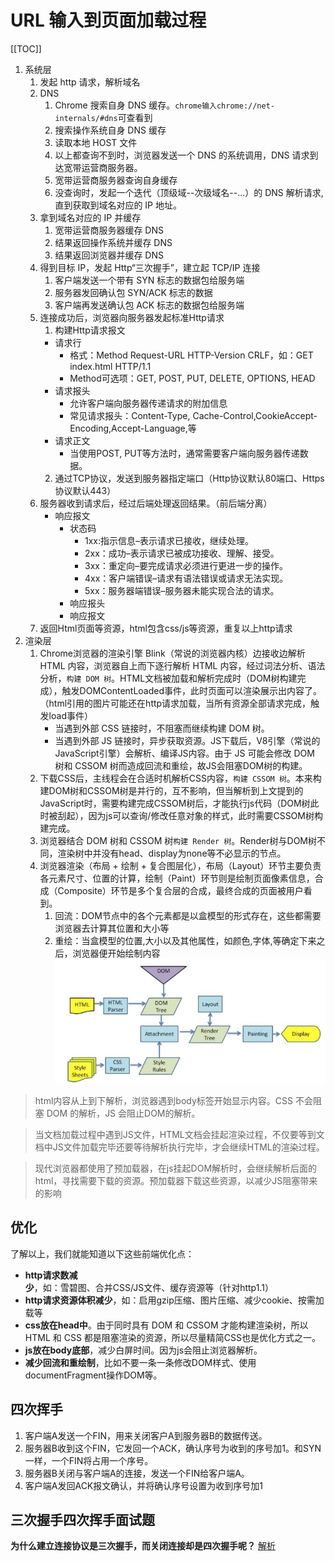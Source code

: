 # URL 输入到页面加载过程

[[TOC]]

1. 系统层
   1. 发起 http 请求，解析域名
   2. DNS  
       1. Chrome 搜索自身 DNS 缓存。`chrome输入chrome://net-internals/#dns`可查看到  
       2. 搜索操作系统自身 DNS 缓存  
       3. 读取本地 HOST 文件  
       4. 以上都查询不到时，浏览器发送一个 DNS 的系统调用，DNS 请求到达宽带运营商服务器。  
       5. 宽带运营商服务器查询自身缓存  
       6. 没查询时，发起一个迭代（顶级域--次级域名--...）的 DNS 解析请求,直到获取到域名对应的 IP 地址。  
    3. 拿到域名对应的 IP 并缓存  
       1. 宽带运营商服务器缓存 DNS  
       2. 结果返回操作系统并缓存 DNS  
       3. 结果返回浏览器并缓存 DNS 
    4. 得到目标 IP，发起 Http“三次握手”，建立起 TCP/IP 连接  
       1. 客户端发送一个带有 SYN 标志的数据包给服务端 
       2. 服务器发回确认包 SYN/ACK 标志的数据  
       3. 客户端再发送确认包 ACK 标志的数据包给服务端
    5. 连接成功后，浏览器向服务器发起标准Http请求
       1. 构建Http请求报文
        + 请求行
            - 格式：Method Request-URL HTTP-Version CRLF，如：GET index.html HTTP/1.1
            - Method可选项：GET, POST, PUT, DELETE, OPTIONS, HEAD
        + 请求报头
            - 允许客户端向服务器传递请求的附加信息
            - 常见请求报头：Content-Type, Cache-Control,CookieAccept-Encoding,Accept-Language,等
        + 请求正文
            - 当使用POST, PUT等方法时，通常需要客户端向服务器传递数据。
        2. 通过TCP协议，发送到服务器指定端口（Http协议默认80端口、Https协议默认443）
    6. 服务器收到请求后，经过后端处理返回结果。（前后端分离）
       + 响应报文
          + 状态码
             - 1xx:指示信息–表示请求已接收，继续处理。
             - 2xx：成功–表示请求已被成功接收、理解、接受。
             - 3xx：重定向–要完成请求必须进行更进一步的操作。
             - 4xx：客户端错误–请求有语法错误或请求无法实现。
             - 5xx：服务器端错误–服务器未能实现合法的请求。
          + 响应报头
          + 响应报文
    7. 返回Html页面等资源，html包含css/js等资源，重复以上http请求
2. 渲染层   
   1. Chrome浏览器的渲染引擎 Blink（常说的浏览器内核）边接收边解析 HTML 内容，浏览器自上而下逐行解析 HTML 内容，经过词法分析、语法分析，`构建 DOM 树`。HTML文档被加载和解析完成时（DOM树构建完成），触发DOMContentLoaded事件，此时页面可以渲染展示出内容了。（html引用的图片可能还在http请求加载，当所有资源全部请求完成，触发load事件）
      + 当遇到外部 CSS 链接时，不阻塞而继续构建 DOM 树。
      + 当遇到外部 JS 链接时，异步获取资源。JS下载后，V8引擎（常说的JavaScript引擎）会解析、编译JS内容。由于 JS 可能会修改 DOM 树和 CSSOM 树而造成回流和重绘，故JS会阻塞DOM树的构建。
   2. 下载CSS后，主线程会在合适时机解析CSS内容，`构建 CSSOM 树`。本来构建DOM树和CSSOM树是并行的，互不影响，但当解析到上文提到的JavaScript时，需要构建完成CSSOM树后，才能执行js代码（DOM树此时被刮起），因为js可以查询/修改任意对象的样式，此时需要CSSOM树构建完成。
   3. 浏览器结合 DOM 树和 CSSOM 树`构建 Render 树`。Render树与DOM树不同，渲染树中并没有head、display为none等不必显示的节点。 
   4. 浏览器渲染（布局 + 绘制 + 复合图层化），布局（Layout）环节主要负责各元素尺寸、位置的计算，绘制（Paint）环节则是绘制页面像素信息，合成（Composite）环节是多个复合层的合成，最终合成的页面被用户看到。
      1. 回流：DOM节点中的各个元素都是以盒模型的形式存在，这些都需要浏览器去计算其位置和大小等
      2. 重绘：当盒模型的位置,大小以及其他属性，如颜色,字体,等确定下来之后，浏览器便开始绘制内容
![solar](../images/url_process.jpg)
>html内容从上到下解析，浏览器遇到body标签开始显示内容。CSS 不会阻塞 DOM 的解析，JS 会阻止DOM的解析。


>当文档加载过程中遇到JS文件，HTML文档会挂起渲染过程，不仅要等到文档中JS文件加载完毕还要等待解析执行完毕，才会继续HTML的渲染过程。

>现代浏览器都使用了预加载器，在js挂起DOM解析时，会继续解析后面的html，寻找需要下载的资源。预加载器下载这些资源，以减少JS阻塞带来的影响

## 优化
了解以上，我们就能知道以下这些前端优化点：
+ **http请求数减少**，如：雪碧图、合并CSS/JS文件、缓存资源等（针对http1.1）
+ **http请求资源体积减少**，如：启用gzip压缩、图片压缩、减少cookie、按需加载等
+ **css放在head中**。由于同时具有 DOM 和 CSSOM 才能构建渲染树，所以HTML 和 CSS 都是阻塞渲染的资源，所以尽量精简CSS也是优化方式之一。
+ **js放在body底部**，减少白屏时间。因为js会阻止浏览器解析。
+ **减少回流和重绘制**，比如不要一条一条修改DOM样式、使用documentFragment操作DOM等。

## 四次挥手
1. 客户端A发送一个FIN，用来关闭客户A到服务器B的数据传送。
2. 服务器B收到这个FIN，它发回一个ACK，确认序号为收到的序号加1。和SYN一样，一个FIN将占用一个序号。
3. 服务器B关闭与客户端A的连接，发送一个FIN给客户端A。
4. 客户端A发回ACK报文确认，并将确认序号设置为收到序号加1

## 三次握手四次挥手面试题
**为什么建立连接协议是三次握手，而关闭连接却是四次握手呢？**
[解析](https://blog.csdn.net/z694644032/article/details/103885558)
 